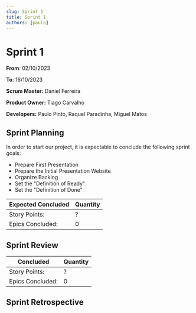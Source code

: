 ```yaml
---
slug: Sprint 1
title: Sprint 1
authors: [paulo]
---
```


# Sprint 1

**From**: 02/10/2023

**To**: 16/10/2023

**Scrum Master:** Daniel Ferreira	

**Product Owner:** Tiago Carvalho

**Developers:** Paulo Pinto, Raquel Paradinha, Miguel Matos

## Sprint Planning


In order to start our project, it is expectable to conclude the following sprint goals:

- Prepare First Presentation
- Prepare the Initial Presentation Website
- Organize Backlog
- Set the "Definition of Ready"
- Set the "Definition of Done"

| Expected Concluded| Quantity |
| --- | --- |
| Story Points: | ? |
| Epics Concluded: | 0 |


## Sprint Review


| Concluded| Quantity |
| --- | --- |
| Story Points: | ? |
| Epics Concluded: | 0 |

## Sprint Retrospective